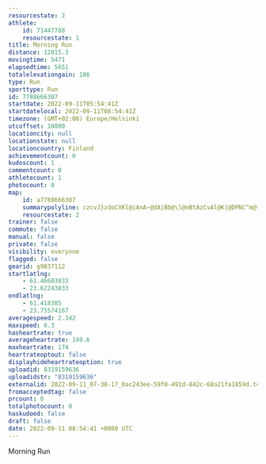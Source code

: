 ```yaml
---
resourcestate: 2
athlete:
    id: 71447788
    resourcestate: 1
title: Morning Run
distance: 12815.3
movingtime: 5471
elapsedtime: 5651
totalelevationgain: 186
type: Run
sporttype: Run
id: 7788666307
startdate: 2022-09-11T05:54:41Z
startdatelocal: 2022-09-11T08:54:41Z
timezone: (GMT+02:00) Europe/Helsinki
utcoffset: 10800
locationcity: null
locationstate: null
locationcountry: Finland
achievementcount: 0
kudoscount: 1
commentcount: 0
athletecount: 1
photocount: 0
map:
    id: a7788666307
    summarypolyline: czcvJ}zdoCXKl@iAnA~@dA|Bb@\l@nBtAzCvAl@K|@DPNC^m@tBcFVY~CxJjAvBRmAr@mKd@aEb@_BzDmKpB_EbAy@x@?`@Nr@r@hAXK`@Tx@hBtC~BlA\tABpBUfBaBzE}A`G?t@VlB@jAPj@hAsANw@Zq@f@Of@f@fA|B`@rA`AzARl@`BpALc@LkBf@y@Ng@VNZ`AVM|@mAv@iB~@eA`@sBTg@r@?j@v@r@Lb@c@Tu@f@rDRD`@dAPxAv@dCp@^d@c@\mBf@wAf@m@Dc@_AuE^iDDiCPcAd@s@LwC@o@_@iABYOyAHc@KO?q@VyCJ_Aj@cB@g@ZgATkEEe@Je@X_AVaGnAgAp@wAdCmDdAs@b@k@t@mBl@_CRgBx@e@jBoFp@kC|AmCvCuHz@}Ah@yBdAeGv@gCxAy@|@oAlAR`Bv@bAQjAgAJQ?Qn@}@zCoCn@eA|DcMRwA^_HKkNr@qHhBiK|AkGl@eD\cDlByHf@s@j@[xBU~@\bCw@fD_G^aAn@m@l@c@\Ib@e@Hi@fAeBd@aBpC_RXcA^uBLsDZqAP}Bp@aCRcCTeAX]Ek@NgAMm@P}@Yq@Ei@l@kIHeHVgDf@yCXu@|@oARu@pAqCNeAd@eAVcBhAqC?]VSL_@PgCPi@n@{@FoCr@oCLgAEuALoCEUlAuBfAoDZe@Fs@`@e@?{Ad@iAFq@p@iCpAcEhBuDLsA|@kFd@yBj@kADc@Ro@pBuChA}FbAkB\Sb@_B~@iCT]Fg@fAoBhAqA|@mBx@s@~@yCtAeCf@gBnBkD`BqEEm@BiAMeAEaCLi@Mw@DaBSkDNw@E_EXGViBLQAeBO_AJeBSeACu@Je@?g@Ug@S@i@m@OoAk@{BK@Om@UWGo@}@kBi@wBe@iHY{AMeCDcBJ[HqAC_GGQ]Oc@qBm@y@eAqEo@yA{@eDq@cBNYdAg@Da@r@w@d@}@xCwBv@{ATiAx@i@l@mBd@g@nD?H[As@JyA\cAMwBt@Yx@DT}AHyA?_A}AqFKkAe@sCyAoA_@iAe@u@FwBNYH_AEcAHiANy@IgAsAeFGeFy@sE]_AYsAAg@N[Di@_@kDFs@Vu@@o@TkA`@eEUiHBoEIq@o@_BBaBQ{@[{EYcBWcT
    resourcestate: 2
trainer: false
commute: false
manual: false
private: false
visibility: everyone
flagged: false
gearid: g9037112
startlatlng:
    - 61.46603833
    - 23.62243833
endlatlng:
    - 61.418385
    - 23.75574167
averagespeed: 2.342
maxspeed: 6.3
hasheartrate: true
averageheartrate: 149.6
maxheartrate: 174
heartrateoptout: false
displayhideheartrateoption: true
uploadid: 8319159636
uploadidstr: "8319159636"
externalid: 2022-09-11_07-38-17_0ac243ee-59f0-491d-842c-68a21fa1859d.tcx
fromacceptedtag: false
prcount: 0
totalphotocount: 0
haskudoed: false
draft: false
date: 2022-09-11 08:54:41 +0000 UTC
---
```

Morning Run